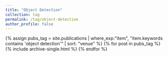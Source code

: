 ```yaml
---
title: "Object Detection"
collection: tag
permalink: /tag/object-detection
author_profile: false
---
```

{% assign pubs_tag = site.publications | where_exp:"item", "item.keywords contains 'object detection'" | sort: "venue" %}
{% for post in pubs_tag %}
  {% include archive-single.html %}
{% endfor %}